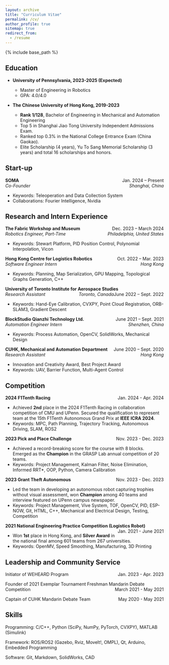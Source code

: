 ```yaml
---
layout: archive
title: "Curriculum Vitae"
permalink: /cv/
author_profile: true
sitemap: true
redirect_from:
  - /resume
---
```


{% include base_path %}

## Education

- **University of Pennsylvania, 2023-2025 (Expected)**

  - Master of Engineering in Robotics
  - GPA: 4.0/4.0
    <br />

- **The Chinese University of Hong Kong, 2019-2023**

  - **Rank 1/128**, Bachelor of Engineering in Mechanical and Automation Engineering
  - Top 5 in Shanghai Jiao Tong University Independent Admissions Exam.
  - Ranked top 0.3% in the National College Entrance Exam (China Gaokao).
  - Elite Scholarship (4 years), Yu To Sang Memorial Scholarship (3 years) and total 16 scholarships and honors.
    <br />

## Start-up

**SOMA**
<span style="float:right;">Jan. 2024 – Present</span>  
_Co-Founder_
<span style="float:right;">_Shanghai, China_</span>

- Keywords: Teleoperation and Data Collection System
- Collaborations: Fourier Intelligence, Nvidia

## Research and Intern Experience

**The Fabric Workshop and Museum**
<span style="float:right;">Dec. 2023 – March 2024</span>  
_Robotics Engineer, Part-Time_
<span style="float:right;">_Philadelphia, United States_</span>

- Keywords: Stewart Platform, PID Position Control, Polynomial Interpolation, Vicon

**Hong Kong Centre for Logistics Robotics**
<span style="float:right;">Oct. 2022 – Mar. 2023</span>  
_Software Engineer Intern_
<span style="float:right;">_Hong Kong_</span>

- Keywords: Planning, Map Serialization, GPU Mapping, Topological Graphs Generation, C++

**University of Toronto Institute for Aerospace Studies**
<span style="float:right;">June 2022 – Sept. 2022</span>  
_Research Assistant_
<span style="float:right;">_Toronto, Canada_</span>

- Keywords: Hand-Eye Calibration, CVXPY, Point Cloud Registration, ORB-SLAM3, Gradient Descent

**BlockStudio Qianzhi Technology Ltd.**
<span style="float:right;">June 2021 – Sept. 2021</span>  
_Automation Engineer Intern_
<span style="float:right;">_Shenzhen, China_</span>

- Keywords: Process Automation, OpenCV, SolidWorks, Mechanical Design

**CUHK, Mechanical and Automation Department**
<span style="float:right;">June 2020 – Sept. 2020</span>  
_Research Assistant_
<span style="float:right;">_Hong Kong_</span>

- Innovation and Creativity Award, Best Project Award
- Keywords: UAV, Barrier Function, Multi-Agent Control

## Competition

**2024 F1Tenth Racing**
<span style="float:right;">Jan. 2024 - Apr. 2024</span>

- Achieved **2nd** place in the 2024 F1Tenth Racing in collaboration competition of CMU and UPenn. Secured the qualification to represent team at the 15th F1Tenth Autonomous Grand Prix at **IEEE ICRA 2024**.
- Keywords: MPC, Path Planning, Trajectory Tracking, Autonomous Driving, SLAM, ROS2

**2023 Pick and Place Challenge**
<span style="float:right;">Nov. 2023 - Dec. 2023</span>

- Achieved a record-breaking score for the course with 8 blocks. Emerged as the **Champion** in the GRASP Lab annual competition of 20 teams.
- Keywords: Project Management, Kalman Filter, Noise Elimination, Informed RRT\*, OOP, Python, Camera Calibration

**2023 Grant Theft Autonomous**
<span style="float:right;">Nov. 2023 - Dec. 2023</span>

- Led the team in developing an autonomous robot capturing trophies without visual assessment, won **Champion** among 40 teams and interview featured on UPenn campus newspaper.
- Keywords: Project Management, Vive System, TOF, OpenCV, PID, ESP-NOW, Git, HTML, C++, Mechanical and Electrical Design, Testing, Competition

**2021 National Engineering Practice Competition (Logistics Robot)**
<span style="float:right;">Jan. 2021 - June 2021</span>

- Won **1st** place in Hong Kong, and **Silver Award** in the national final among 601 teams from 267 universities.
- Keywords: OpenMV, Speed Smoothing, Manufacturing, 3D Printing

## Leadership and Community Service

Initiator of WEHEARD Program
<span style="float:right;">Jan. 2023 - Apr. 2023</span>

Founder of 2021 Exemplar Tournament Freshman Mandarin Debate Competition
<span style="float:right;">March 2021 - May 2021</span>

Captain of CUHK Mandarin Debate Team
<span style="float:right;">May 2020 - May 2021</span>

## Skills

Programming: C/C++, Python (SciPy, NumPy, PyTorch, CVXPY), MATLAB (Simulink)

Framework: ROS/ROS2 (Gazebo, Rviz, MoveIt!, OMPL), Qt, Arduino, Embedded Programming

Software: Git, Markdown, SolidWorks, CAD

